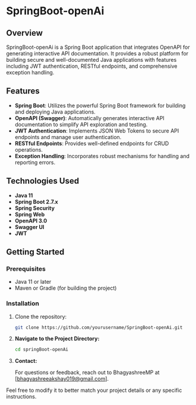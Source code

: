 # SpringBoot-openAi

## Overview

SpringBoot-openAi is a Spring Boot application that integrates OpenAPI for generating interactive API documentation. It provides a robust platform for building secure and well-documented Java applications with features including JWT authentication, RESTful endpoints, and comprehensive exception handling.

## Features

- **Spring Boot**: Utilizes the powerful Spring Boot framework for building and deploying Java applications.
- **OpenAPI (Swagger)**: Automatically generates interactive API documentation to simplify API exploration and testing.
- **JWT Authentication**: Implements JSON Web Tokens to secure API endpoints and manage user authentication.
- **RESTful Endpoints**: Provides well-defined endpoints for CRUD operations.
- **Exception Handling**: Incorporates robust mechanisms for handling and reporting errors.

## Technologies Used

- **Java 11**
- **Spring Boot 2.7.x**
- **Spring Security**
- **Spring Web**
- **OpenAPI 3.0**
- **Swagger UI**
- **JWT**

## Getting Started

### Prerequisites

- Java 11 or later
- Maven or Gradle (for building the project)

### Installation

1. Clone the repository:
   ```bash
   git clone https://github.com/yourusername/SpringBoot-openAi.git
   
2. **Navigate to the Project Directory:**
 
   ```bash
   cd springBoot-openAi

3. **Contact:**

   For questions or feedback, reach out to BhagyashreeMP at [bhagyashreeakshay019@gmail.com].



Feel free to modify it to better match your project details or any specific instructions.
